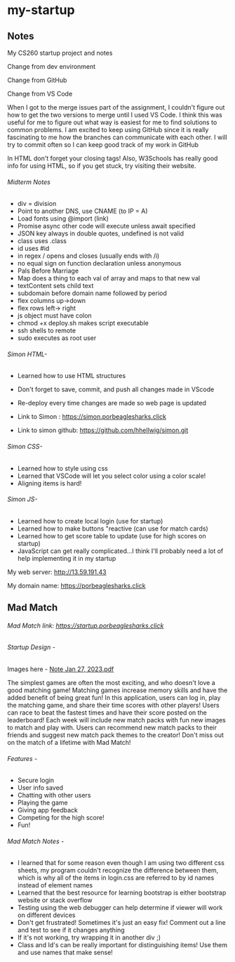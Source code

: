 # my-startup
## Notes
My CS260 startup project and notes

Change from dev environment

Change from GitHub

Change from VS Code

When I got to the merge issues part of the assignment, I couldn't figure out how to get the two versions to merge until I used VS Code. I think this was useful for me to figure out what way is easiest for me to find solutions to common problems. I am excited to keep using GitHub since it is really fascinating to me how the branches can communicate with each other. I will try to commit often so I can keep good track of my work in GitHub

In HTML don't forget your closing tags! Also, W3Schools has really good info for using HTML, so if you get stuck, try visiting their website.

###### Midterm Notes
- div = division
- Point to another DNS, use CNAME (to IP = A)
- Load fonts using @import (link)
- Promise async other code will execute unless await specified
- JSON key always in double quotes, undefined is not valid
- class uses .class
- id uses #id
- in regex / opens and closes (usually ends with /i)
- no equal sign on function declaration unless anonymous
- Pals Before Marriage
- Map does a thing to each val of array and maps to that new val
- textContent sets child text
- subdomain before domain name followed by period
- flex columns up->down
- flex rows left-> right
- js object must have colon
- chmod +x deploy.sh makes script executable
- ssh shells to remote
- sudo executes as root user

###### Simon HTML-
- Learned how to use HTML structures
- Don't forget to save, commit, and push all changes made in VScode
- Re-deploy every time changes are made so web page is updated
- Link to Simon : https://simon.porbeaglesharks.click

- Link to simon github: https://github.com/hhellwig/simon.git

###### Simon CSS-
- Learned how to style using css
- Learned that VSCode will let you select color using a color scale!
- Aligning items is hard!

###### Simon JS-
- Learned how to create local login (use for startup)
- Learned how to make buttons "reactive (can use for match cards)
- Learned how to get score table to update (use for high scores on startup)
- JavaScript can get really complicated...I think I'll probably need a lot of help implementing it in my startup


My web server: http://13.59.191.43

My domain name: https://porbeaglesharks.click

## Mad Match

###### Mad Match link: https://startup.porbeaglesharks.click

###### Startup Design -
Images here -
[Note Jan 27, 2023.pdf](https://github.com/hhellwig/startup/files/10524195/Note.Jan.27.2023.pdf)


The simplest games are often the most exciting, and who doesn't love a good matching game! Matching games increase memory skills and have the added benefit of being great fun! In this application, users can log in, play the matching game, and share their time scores with other players! Users can race to beat the fastest times and have their score posted on the leaderboard! Each week will include new match packs with fun new images to match and play with. Users can recommend new match packs to their friends and suggest new match pack themes to the creator! Don't miss out on the match of a lifetime with Mad Match!

###### Features -
- Secure login
- User info saved
- Chatting with other users
- Playing the game
- Giving app feedback
- Competing for the high score!
- Fun!

###### Mad Match Notes -
- I learned that for some reason even though I am using two different css sheets, my program couldn't recognize the difference between them, which is why all of the items in login.css are referred to by id names instead of element names
- Learned that the best resource for learning bootstrap is either bootstrap website or stack overflow
- Testing using the web debugger can help determine if viewer will work on different devices
- Don't get frustrated! Sometimes it's just an easy fix! Comment out a line and test to see if it changes anything
- If it's not working, try wrapping it in another div ;)
- Class and Id's can be really important for distinguishing items! Use them and use names that make sense!
